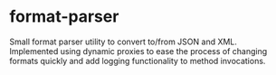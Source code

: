# format-parser

Small format parser utility to convert to/from JSON and XML.\
Implemented using dynamic proxies to ease the process of changing formats quickly and add logging functionality to method invocations.
